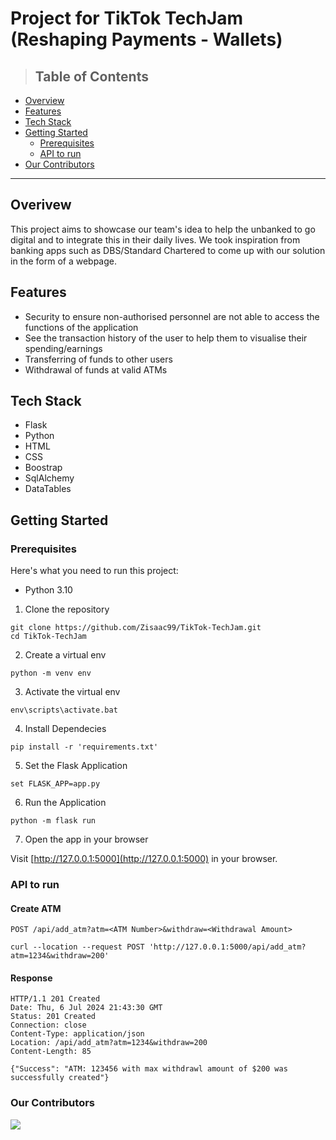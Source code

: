 # Project for TikTok TechJam (Reshaping Payments - Wallets)

> ## Table of Contents

* [Overview](#Overview)
* [Features](#Features)
* [Tech Stack](#Tech-stack)
* [Getting Started](#Getting-Started)
  * [Prerequisites](#Prerequisites)
  * [API to run](#API-to-run)
* [Our Contributors](#Our-Contributors)

---

## Overivew
This project aims to showcase our team's idea to help the unbanked to go digital and to integrate this in their daily lives. We took inspiration from banking apps such as DBS/Standard Chartered to come up with our solution in the form of a webpage. 

## Features
- Security to ensure non-authorised personnel are not able to access the functions of the application
- See the transaction history of the user to help them to visualise their spending/earnings
- Transferring of funds to other users
- Withdrawal of funds at valid ATMs

## Tech Stack
- Flask
- Python
- HTML
- CSS
- Boostrap
- SqlAlchemy
- DataTables

## Getting Started
### Prerequisites
Here's what you need to run this project:
- Python 3.10

1. Clone the repository

```shell  
git clone https://github.com/Zisaac99/TikTok-TechJam.git
cd TikTok-TechJam
```

2. Create a virtual env

```shell  
python -m venv env
```

3. Activate the virtual env

```shell  
env\scripts\activate.bat
```

4. Install Dependecies

```shell  
pip install -r 'requirements.txt'
```

5. Set the Flask Application

```shell  
set FLASK_APP=app.py
```

6. Run the Application

```shell  
python -m flask run
```

7. Open the app in your browser

Visit [http://127.0.0.1:5000](http://127.0.0.1:5000) in your browser.

### API to run
#### Create ATM

`POST /api/add_atm?atm=<ATM Number>&withdraw=<Withdrawal Amount>`

    curl --location --request POST 'http://127.0.0.1:5000/api/add_atm?atm=1234&withdraw=200'

#### Response

    HTTP/1.1 201 Created
    Date: Thu, 6 Jul 2024 21:43:30 GMT
    Status: 201 Created
    Connection: close
    Content-Type: application/json
    Location: /api/add_atm?atm=1234&withdraw=200
    Content-Length: 85

    {"Success": "ATM: 123456 with max withdrawl amount of $200 was successfully created"}

### Our Contributors
<a href="https://github.com/Zisaac99/TikTok-TechJam/graphs/contributors">
  <img src="https://contrib.rocks/image?repo=Zisaac99/TikTok-TechJam" />
</a>
